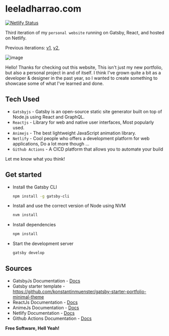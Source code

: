 # leeladharrao.com

[![Netlify Status](https://api.netlify.com/api/v1/badges/cd4e7f0d-ecce-442e-92a0-1d5b97a85c17/deploy-status)](https://app.netlify.com/sites/leeladharrao/deploys)

Third iteration of  my `personal website` running on Gatsby, React, and hosted on Netlify.

Previous iterations:
  <a href="https://github.com/LeeladharRao/Portfolio_V1" target="_blank">v1</a>,
  <a href="https://github.com/LeeladharRao/Portfolio_V2" target="_blank">v2</a>,


![image](https://github.com/LeeladharRao/Portfolio_V3/assets/52621705/e0d8f82d-2116-45d1-ba4b-d8542b412f36)



Hello! Thanks for checking out this website, This isn't just my new portfolio, but also a personal project in and of itself. I think I've grown quite a bit as a developer & designer in the past year, so I wanted to create something to showcase some of what I've learned and done.

## Tech Used

- `Gatsbyjs` - Gatsby is an open-source static site generator built on top of Node.js using React and GraphQL.
- `Reactjs` - Library for web and native user interfaces, Most popularly used.
- `Animejs` - The best lightweight JavaScript animation library.
- `Netlify` - Cool people who offers a development platform for web applications, Do a lot more though ...
- `Github Actions` - A CICD platform that allows you to automate your build

Let me know what you think!

## Get started

- Install the Gatsby CLI
    ```sh
    npm install -g gatsby-cli
    ```
- Install and use the correct version of Node using NVM
    ```sh
    nvm install
    ```
- Install dependencies
    ```sh
    npm install
    ```
- Start the development server
    ```sh
    gatsby develop
    ```

## Sources

- GatsbyJs Documentation - [Docs](https://www.gatsbyjs.com/docs/)
- Gatsby starter template - https://github.com/konstantinmuenster/gatsby-starter-portfolio-minimal-theme
- ReactJs Documentation - [Docs](https://react.dev/)
- AnimeJs Documentation - [Docs](https://animejs.com/documentation/)
- Netlify Documentation - [Docs](https://docs.netlify.com/get-started/)
- Github Actions Documentation - [Docs](https://docs.github.com/en/actions)



**Free Software, Hell Yeah!**

